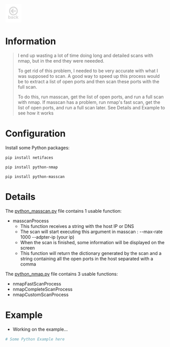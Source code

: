 <a href="https://kaio6fellipe.github.io/"><img src="./images/back-home.png" alt="Home Page" width="50" height="58" style="filter: grayscale(100%)"></a> 

# Information
> I end up wasting a lot of time doing long and detailed scans with nmap, but in the end they were neeeded.
>
> To get rid of this problem, I needed to be very accurate with what I was supposed to scan. A good way to speed up this process would be to extract a list of open ports and then scan these ports with the full scan.
>
> To do this, run masscan, get the list of open ports, and run a full scan with nmap. If masscan has a problem, run nmap's fast scan, get the list of open ports, and run a full scan later. See Details and Example to see how it works

# Configuration
Install some Python packages:
```shell
pip install netifaces
```
```shell
pip install python-nmap
```
```shell
pip install python-masscan
```
# Details

The [python_masscan.py](./python_masscan.py) file contains 1 usable function:
- masscanProcess
  - This function receives a string with the host IP or DNS
  - The scan will start executing this argument in masscan : --max-rate 1000 --adpter-ip (your ip)
  - When the scan is finished, some information will be displayed on the screen
  - This function will return the dictionary generated by the scan and a string containing all the open ports in the host separated with a comma

The [python_nmap.py](./python_nmap.py) file contains 3 usable functions:
- nmapFastScanProcess
- nmapCompleteScanProcess
- nmapCustomScanProcess

# Example

- Working on the example...

```python
# Some Python Example here
```
